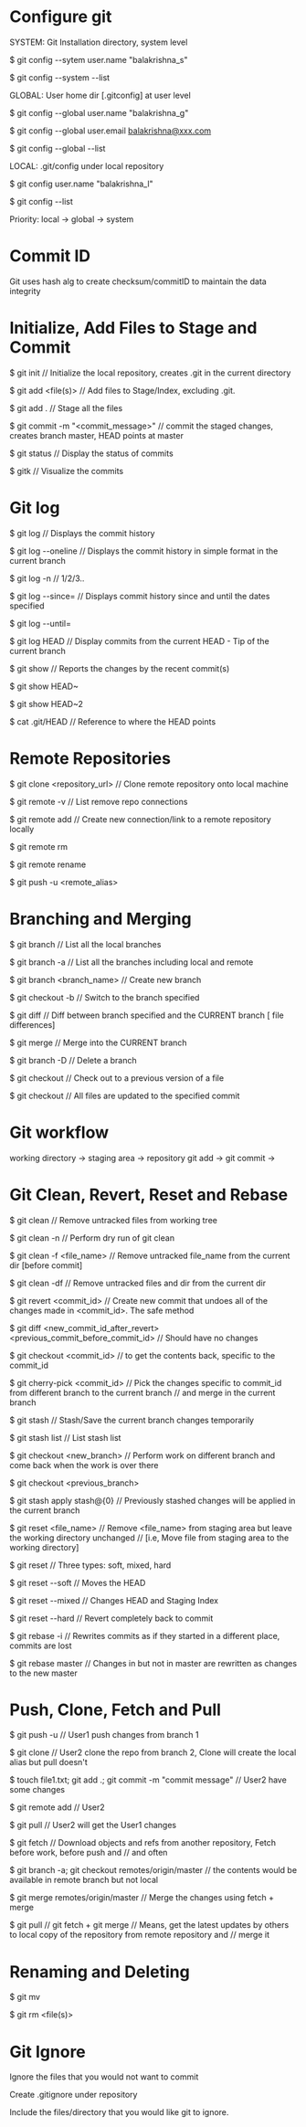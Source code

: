 # Configure git
SYSTEM: Git Installation directory, system level

$ git config --sytem user.name "balakrishna_s"

$ git config --system --list

GLOBAL: User home dir [.gitconfig] at user level

$ git config --global user.name "balakrishna_g" 

$ git config --global user.email balakrishna@xxx.com

$ git config --global --list

LOCAL: .git/config under local repository

$ git config  user.name "balakrishna_l"

$ git config --list  

Priority: local -> global -> system

# Commit ID

Git uses hash alg to create checksum/commitID to maintain the data integrity

# Initialize, Add Files to Stage and Commit

$ git init          // Initialize the local repository, creates .git in the current directory

$ git add <file(s)>      // Add files to Stage/Index, excluding .git. 

$ git add .         // Stage all the files

$ git commit -m "<commit_message>"    // commit the staged changes, creates branch master, HEAD points at master

$ git status        // Display the status of commits

$ gitk           // Visualize the commits


# Git log

$ git log           // Displays the commit history

$ git log --oneline             // Displays the commit history in simple format in the current branch

$ git log -n <number of commits history to display>     //  1/2/3..

$ git log --since=<YYYY-MM-DD>   // Displays commit history since and until the dates specified

$ git log --until=<YYYY-MM-DD> 

$ git log HEAD      // Display commits from the current HEAD - Tip of the current branch

$ git show          // Reports the changes by the recent commit(s)

$ git show HEAD~

$ git show HEAD~2

$ cat .git/HEAD         // Reference to where the HEAD points 


# Remote Repositories

$ git clone <repository_url>         // Clone remote repository onto local machine

$ git remote -v         // List remove repo connections

$ git remote add <alias> <url>       // Create new connection/link to a remote repository locally

$ git remote rm <alias>

$ git remote rename <old-name> <new-name>

$ git push -u <remote_alias> <branch>

# Branching and Merging

$ git branch        // List all the local branches

$ git branch -a        // List all the branches including local and remote

$ git branch <branch_name> // Create new branch

$ git checkout -b <branch>     // Switch to the branch specified

$ git diff <branch>      // Diff between branch specified and the CURRENT branch [ file differences]

$ git merge <branch>        // Merge <branch> into the CURRENT branch

$ git branch -D <branch>        // Delete a branch

$ git checkout <commit> <file>      // Check out to a previous version of a file

$ git checkout <commit>         // All files are updated to the specified commit

# Git workflow 
working directory -> staging area -> repository 
               git add ->     git commit ->

# Git Clean, Revert, Reset and Rebase

$ git clean <options>       // Remove untracked files from working tree

$ git clean -n      // Perform dry run of git clean

$ git clean -f <file_name>     // Remove untracked file_name from the current dir [before commit]

$ git clean -df         // Remove untracked files and dir from the current dir

$ git revert <commit_id>       // Create new commit that undoes all of the changes made in <commit_id>. The safe method

$ git diff <new_commit_id_after_revert> <previous_commit_before_commit_id>  // Should have no changes

$ git checkout <commit_id>      // to get the contents back, specific to the commit_id

$ git cherry-pick <commit_id>   //  Pick the changes specific to commit_id from different branch to the current branch 
                                // and merge in the current branch

$ git stash         // Stash/Save the current branch changes temporarily 

$ git stash list    // List stash list

$ git checkout <new_branch>     // Perform work on different branch and come back when the work is over there

$ git checkout <previous_branch>

$ git stash apply stash@{0}  // Previously stashed changes will be applied in the current branch

$ git reset <file_name> // Remove <file_name> from staging area but leave the working directory unchanged 
                        // [i.e, Move file from staging area to the working directory] 

$ git reset <file>        // Three types: soft, mixed, hard

$ git reset --soft <commit>     // Moves the HEAD

$ git reset --mixed <commit>     // Changes HEAD and Staging Index

$ git reset --hard <commit>        // Revert completely back to commit

$ git rebase -i <base>          // Rewrites commits as if they started in a different place, commits are lost

$ git rebase master <base>      // Changes in <base> but not in master are rewritten as changes to the new master

# Push, Clone, Fetch and Pull

$ git push -u <alias> <branch>      // User1 push changes from branch 1

$ git clone <url>             // User2 clone the repo from branch 2, Clone will create the local alias but pull doesn't

$ touch file1.txt; git add .; git commit -m "commit message"  // User2 have some changes

$ git remote add <alias> <branch>   // User2

$ git pull <alias> <branch>       // User2 will get the User1 changes

$ git fetch <alias> <branch> //  Download objects and refs from another repository, Fetch before work, before push and
                             // and often

$ git branch -a; git checkout remotes/origin/master // the contents would be available in remote branch but not local

$ git merge remotes/origin/master // Merge the changes using fetch + merge

$ git pull  //   git fetch + git merge 
            //   Means, get the latest updates by others to local copy of the repository from remote repository and 
            //   merge it


# Renaming and Deleting

$ git mv <filename>

$ git rm <file(s)>

# Git Ignore
Ignore the files that you would not want to commit

Create .gitignore under repository

Include the files/directory that you would like git to ignore.


